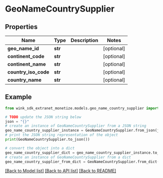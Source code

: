 # GeoNameCountrySupplier


## Properties

Name | Type | Description | Notes
------------ | ------------- | ------------- | -------------
**geo_name_id** | **str** |  | [optional] 
**continent_code** | **str** |  | [optional] 
**continent_name** | **str** |  | [optional] 
**country_iso_code** | **str** |  | [optional] 
**country_name** | **str** |  | [optional] 

## Example

```python
from wink_sdk_extranet_monetize.models.geo_name_country_supplier import GeoNameCountrySupplier

# TODO update the JSON string below
json = "{}"
# create an instance of GeoNameCountrySupplier from a JSON string
geo_name_country_supplier_instance = GeoNameCountrySupplier.from_json(json)
# print the JSON string representation of the object
print(GeoNameCountrySupplier.to_json())

# convert the object into a dict
geo_name_country_supplier_dict = geo_name_country_supplier_instance.to_dict()
# create an instance of GeoNameCountrySupplier from a dict
geo_name_country_supplier_from_dict = GeoNameCountrySupplier.from_dict(geo_name_country_supplier_dict)
```
[[Back to Model list]](../README.md#documentation-for-models) [[Back to API list]](../README.md#documentation-for-api-endpoints) [[Back to README]](../README.md)



